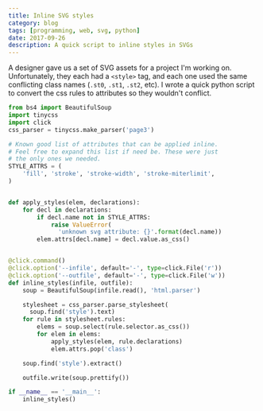 ```yaml
---
title: Inline SVG styles
category: blog
tags: [programming, web, svg, python]
date: 2017-09-26
description: A quick script to inline styles in SVGs
---
```


A designer gave us a set of SVG assets for a project I'm working on. Unfortunately, they each had a `<style>` tag, and each one used the same conflicting class names (`.st0`, `.st1`, `.st2`, etc). I wrote a quick python script to convert the css rules to attributes so they wouldn't conflict.

```python
from bs4 import BeautifulSoup
import tinycss
import click
css_parser = tinycss.make_parser('page3')

# Known good list of attributes that can be applied inline.
# Feel free to expand this list if need be. These were just
# the only ones we needed.
STYLE_ATTRS = (
    'fill', 'stroke', 'stroke-width', 'stroke-miterlimit',
)


def apply_styles(elem, declarations):
    for decl in declarations:
        if decl.name not in STYLE_ATTRS:
            raise ValueError(
              'unknown svg attribute: {}'.format(decl.name))
        elem.attrs[decl.name] = decl.value.as_css()


@click.command()
@click.option('--infile', default='-', type=click.File('r'))
@click.option('--outfile', default='-', type=click.File('w'))
def inline_styles(infile, outfile):
    soup = BeautifulSoup(infile.read(), 'html.parser')

    stylesheet = css_parser.parse_stylesheet(
      soup.find('style').text)
    for rule in stylesheet.rules:
        elems = soup.select(rule.selector.as_css())
        for elem in elems:
            apply_styles(elem, rule.declarations)
            elem.attrs.pop('class')

    soup.find('style').extract()

    outfile.write(soup.prettify())

if __name__ == '__main__':
    inline_styles()

```
